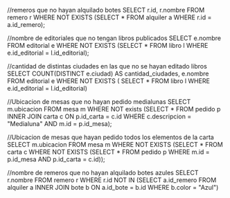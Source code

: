 //remeros que no hayan alquilado botes 
SELECT r.id, r.nombre FROM remero r
WHERE NOT EXISTS (SELECT * FROM alquiler a
WHERE r.id = a.id_remero);

//nombre de editoriales que no tengan libros publicados
SELECT e.nombre FROM editorial e 
WHERE NOT EXISTS (SELECT * FROM libro l
WHERE e.id_editorial = l.id_editorial);

//cantidad de distintas ciudades en las que no se hayan editado libros
SELECT COUNT(DISTINCT e.ciudad) AS cantidad_ciudades, e.nombre FROM editorial e
WHERE NOT EXISTS ( SELECT * FROM libro l
WHERE e.id_editorial = l.id_editorial)

//Ubicacion de mesas que no hayan pedido medialunas
SELECT m.ubicacion FROM mesa m 
WHERE NOT exists (SELECT * FROM pedido p INNER JOIN carta c ON p.id_carta = c.id
WHERE c.descripcion = "Medialuna" AND m.id = p.id_mesa);

//Ubicacion de mesas que hayan pedido todos los elementos de la carta
SELECT m.ubicacion FROM mesa m 
WHERE  NOT EXISTS (SELECT * FROM carta c WHERE NOT EXISTS (SELECT * FROM pedido p
WHERE m.id = p.id_mesa AND p.id_carta = c.id)); 

//nombre de remeros que no hayan alquilado botes azules
SELECT r.nombre FROM remero r WHERE r.id NOT IN (SELECT a.id_remero FROM alquiler a
INNER JOIN bote b ON a.id_bote = b.id WHERE b.color = "Azul") 
